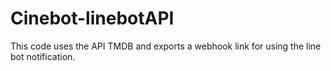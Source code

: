 # Cinebot-linebotAPI

This code uses the API TMDB and exports a webhook link for using the line bot notification.
